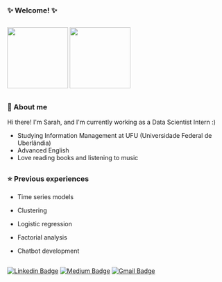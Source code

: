 ### ✨ Welcome! ✨

##
<div>
  <img height="140em" src="https://github-readme-stats.vercel.app/api?username=sarahmbss&show_icons=true&theme=dracula&include_all_commits=true&count_private=true"/>
  <img height="140em" src="https://github-readme-stats.vercel.app/api/top-langs/?username=sarahmbss&layout=compact&langs_count=7&theme=dracula"/>
</div>
  
  ##
  
### 💫 About me

Hi there! I'm Sarah, and I'm currently working as a Data Scientist Intern :)

- Studying Information Management at UFU (Universidade Federal de Uberlândia)
- Advanced English
- Love reading books and listening to music

##

### ⭐ Previous experiences

- Time series models
- Clustering 
- Logistic regression
- Factorial analysis
- Chatbot development
  
  ##
  
[![Linkedin Badge](https://img.shields.io/badge/-LinkedIn-blue?style=flat-square&logo=Linkedin&logoColor=white&link=https://www.linkedin.com/in/sarah-maria//)](https://www.linkedin.com/in/sarah-maria/)
[![Medium Badge](https://img.shields.io/badge/-Medium-black?style=flat-square&logo=Medium&logoColor=white&link=https://medium.com/@sarahmbs)](https://medium.com/@sarahmbs)
[![Gmail Badge](https://img.shields.io/badge/-Gmail-red?style=flat-square&logo=Gmail&logoColor=white&link=sara.bragga01@gmail.com)](sara.bragga01@gmail.com)
